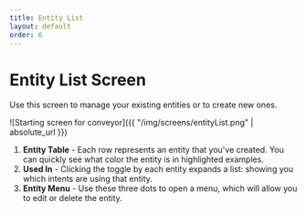 ```yaml
---
title: Entity List
layout: default
order: 6
---
```


# Entity List Screen

Use this screen to manage your existing entities or to create new ones.

![Starting screen for conveyor]({{ "/img/screens/entityList.png" | absolute_url }})

1. **Entity Table** - Each row represents an entity that you've created. You can quickly see what color the entity is in highlighted examples.
2. **Used In** - Clicking the toggle by each entity expands a list: showing you which intents are using that entity.
3. **Entity Menu** - Use these three dots to open a menu, which will allow you to edit or delete the entity.